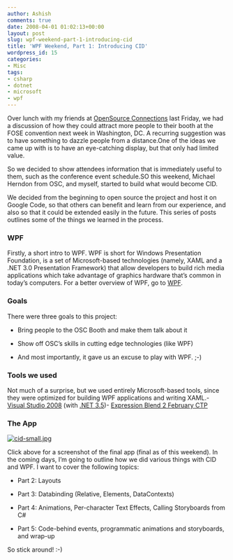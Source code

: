 ```yaml
---
author: Ashish
comments: true
date: 2008-04-01 01:02:13+00:00
layout: post
slug: wpf-weekend-part-1-introducing-cid
title: 'WPF Weekend, Part 1: Introducing CID'
wordpress_id: 15
categories:
- Misc
tags:
- csharp
- dotnet
- microsoft
- wpf
---
```


Over lunch with my friends at [OpenSource Connections](http://www.opensourceconnections.com/) last Friday, we had a discussion of how they could attract more people to their booth at the FOSE convention next week in Washington, DC. A recurring suggestion was to have something to dazzle people from a distance.One of the ideas we came up with is to have an eye-catching display, but that only had limited value.

So we decided to show attendees information that is immediately useful to them, such as the conference event schedule.SO this weekend, Michael Herndon from OSC, and myself, started to build what would become CID.

We decided from the beginning to open source the project and host it on Google Code, so that others can benefit and learn from our experience, and also so that it could be extended easily in the future. This series of posts outlines some of the things we learned in the process.

<!-- more -->


### WPF


Firstly, a short intro to WPF. WPF is short for Windows Presentation Foundation, is a set of Microsoft-based technologies (namely, XAML and a .NET 3.0 Presentation Framework) that allow developers to build rich media applications which take advantage of graphics hardware that’s common in today’s computers. For a better overview of WPF, go to [WPF](http://en.wikipedia.org/wiki/WPF).


### Goals


There were three goals to this project:



	
  * Bring people to the OSC Booth and make them talk about it

	
  * Show off OSC’s skills in cutting edge technologies (like WPF)

	
  * And most importantly, it gave us an excuse to play with WPF. ;-)




### Tools we used


Not much of a surprise, but we used entirely Microsoft-based tools, since they were optimized for building WPF applications and writing XAML.- [Visual Studio 2008](http://msdn.microsoft.com/vstudio/) (with [.NET 3.5](http://www.microsoft.com/downloads/details.aspx?FamilyID=333325FD-AE52-4E35-B531-508D977D32A6))- [Expression Blend 2 February CTP](http://blogs.msdn.com/expression/archive/2006/02/22/537105.aspx)


### The App


[![cid-small.jpg](http://ashish.tonse.com/wp-content/uploads/2008/03/cid-small.jpg)](http://ashish.tonse.com/wp-content/uploads/2008/03/cid-screenshot.jpg)[](http://ashish.tonse.com/wp-content/uploads/2008/03/cid-screenshot.jpg)

Click above for a screenshot of the final app (final as of this weekend). In the coming days, I’m going to outline how we did various things with CID and WPF. I want to cover the following topics:



	
  * Part 2: Layouts

	
  * Part 3: Databinding (Relative, Elements, DataContexts)

	
  * Part 4: Animations, Per-character Text Effects, Calling Storyboards from C#

	
  * Part 5: Code-behind events, programmatic animations and storyboards, and wrap-up 


So stick around! :-)
